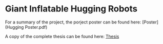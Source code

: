 # Giant Inflatable Hugging Robots

For a summary of the project, the porject poster can be found here: 
[Poster](Hugging Poster.pdf)

A copy of the complete thesis can be found here:
[Thesis](Thesis.pdf)

